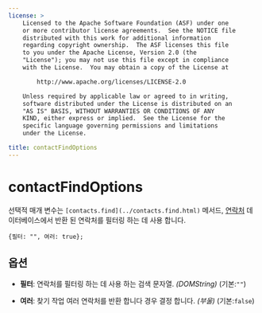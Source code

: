 ```yaml
---
license: >
    Licensed to the Apache Software Foundation (ASF) under one
    or more contributor license agreements.  See the NOTICE file
    distributed with this work for additional information
    regarding copyright ownership.  The ASF licenses this file
    to you under the Apache License, Version 2.0 (the
    "License"); you may not use this file except in compliance
    with the License.  You may obtain a copy of the License at

        http://www.apache.org/licenses/LICENSE-2.0

    Unless required by applicable law or agreed to in writing,
    software distributed under the License is distributed on an
    "AS IS" BASIS, WITHOUT WARRANTIES OR CONDITIONS OF ANY
    KIND, either express or implied.  See the License for the
    specific language governing permissions and limitations
    under the License.

title: contactFindOptions
---
```


# contactFindOptions

선택적 매개 변수는 `[contacts.find](../contacts.find.html)` 메서드, [연락처](../contacts.html) 데이터베이스에서 반환 된 연락처를 필터링 하는 데 사용 합니다.

    {필터: "", 여러: true};
    

## 옵션

*   **필터**: 연락처를 필터링 하는 데 사용 하는 검색 문자열. *(DOMString)* (기본:`""`)

*   **여러**: 찾기 작업 여러 연락처를 반환 합니다 경우 결정 합니다. *(부울)* (기본:`false`)